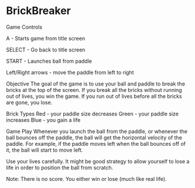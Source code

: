 # BrickBreaker

Game Controls

A - Starts game from title screen

SELECT - Go back to title screen

START - Launches ball from paddle

Left/Right arrows - move the paddle from left to right

Objective
The goal of the game is to use your ball and paddle to break the bricks at the top of the screen. If you break all the bricks without running out of lives, you win the game. If you run out of lives before all the bricks are gone, you lose.

Brick Types
Red - your paddle size decreases
Green - your paddle size increases
Blue - you gain a life

Game Play
Whenever you launch the ball from the paddle, or whenever the ball bounces off the paddle, the ball will get the horizontal velocity of the paddle. For example, if the paddle moves left when the ball bounces off of it, the ball will start to move left. 

Use your lives carefully. It might be good strategy to allow yourself to lose a life in order to position the ball from scratch.

Note: There is no score. You either win or lose (much like real life).

